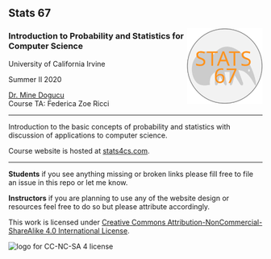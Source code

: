 ## Stats 67 
<img src="img/stats-67-logo.svg" alt="Stats 67 logo" width="150" align = "right"/>


  
### Introduction to Probability and Statistics for Computer Science 
University of California Irvine 

Summer II 2020 

[Dr. Mine Dogucu](https://minedogucu.com)  
Course TA: Federica Zoe Ricci
    
<hr>

Introduction to the basic concepts of probability and statistics with discussion of applications to computer science.

Course website is hosted at [stats4cs.com](https://stats4cs.com).

<hr>

**Students** if you see anything missing or broken links please fill free to file an issue in this repo or let me know.

**Instructors** if you are planning to use any of the website design or resources feel free to do so but please attribute accordingly. 

This work is licensed under [Creative Commons Attribution-NonCommercial-ShareAlike 4.0 International License](http://creativecommons.org/licenses/by-nc-sa/4.0/).

<img src="https://i.creativecommons.org/l/by-nc-sa/4.0/88x31.png" alt="logo for CC-NC-SA 4 license"/>

